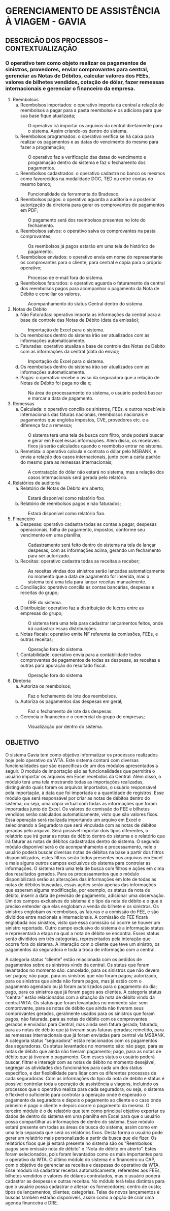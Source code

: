 <h1>GERENCIAMENTO DE ASSISTÊNCIA À VIAGEM - GAVIA</h1>

<h2>DESCRICÃO DOS PROCESSOS – CONTEXTUALIZAÇÃO</h2>

<h3>O operativo tem como objeto realizar os pagamentos de sinistros, provedores, enviar comprovantes para central,
    gerenciar as Notas de Débitos, calcular valores dos FEEs, valores de bilhetes vendidos, cotação de dólar, fazer
    remessas internacionais e gerenciar o financeiro da empresa.</h3>

<ol type="1">
    <li>
        Reembolsos
        <ol type="a">
            <li>Reembolsos importados: o operativo importa da central a relação de reembolsos a pagar para a pasta
                reembolso e os adiciona para que sua base fique atualizada;</li>
            <ol type="i">
                O operativo irá importar os arquivos da central diretamente para o sistema. Assim criando-os dentro do
                sistema.
            </ol>
            <li>Reembolsos programados: o operativo verifica se há caixa para realizar os pagamentos e as datas do
                vencimento do mesmo para fazer a programação;</li>
            <ol type="i">
                O operativo faz a verificação das datas do vencimento e programação dentro do sistema e faz o fechamento
                dos pagamentos.
            </ol>
            <li>Reembolsos cadastrados: o operativo cadastra no banco os mesmos como favorecidos na modalidade DOC, TED
                ou entre contas do mesmo banco;</li>
            <ol type="i">
                Funcionalidade da ferramenta do Bradesco.
            </ol>
            <li>Reembolsos pagos: o operativo aguarda a auditoria e a posterior autorização da diretoria para gerar os
                comprovantes de pagamentos em PDF;</li>
            <ol type="i"> O pagamento será dos reembolsos presentes no lote do fechamento.</ol>
            <li>Reembolsos salvos: o operativo salva os comprovantes na pasta comprovantes;</li>
            <ol type="i">
                Os reembolsos já pagos estarão em uma tela de histórico de pagamento.</ol>
            <li>Reembolsos enviados: o operativo envia em nome do representante os comprovantes para o cliente, para
                central e cópia para o próprio operativo;</li>
            <ol type="i"> Processo de e-mail fora do sistema.</ol>
            <li>Reembolsos faturados: o operativo aguarda o faturamento da central dos reembolsos pagos para acompanhar
                o pagamento da Nota de Débito e conciliar os valores.</li>
            <ol type="i"> Acompanhamento do status Central dentro do sistema.</ol>
        </ol>
    </li>
    <li>Notas de Débito
        <ol type="a">
            <li>Não Faturadas: operativo importa as informações da central para a base de controle das Notas de Débito
                (data da emissão);</li>
            <ol type="i"> Importação do Excel para o sistema.</ol>
            <li>Os reembolsos dentro do sistema irão ser atualizados com as informações automaticamente.</li>
            <li>Faturadas: operativo atualiza a base de controle das Notas de Débito com as informações da central (data
                do envio);</li>
            <ol type="i"> Importação do Excel para o sistema.</ol>
            <li>Os reembolsos dentro do sistema irão ser atualizados com as informações automaticamente.</li>
            <li>Pagas: o operativo recebe o aviso da seguradora que a relação de Notas de Débito foi paga no dia x;</li>
            <ol type="i"> Na área de processamento do sistema, o usuário poderá buscar e marcar a data de pagamento.
            </ol>
        </ol>
    </li>
    <li>Remessas
        <ol type="a">
            <li>Calculada: o operativo concilia os sinistros, FEEs, e outros recebíveis internacionais das faturas
                nacionais, reembolsos nacionais e pagamentos que engloba impostos, CVE, provedores etc. e a diferença
                faz a remessa;</li>
            <ol type="i"> O sistema terá uma tela de busca com filtro, onde poderá buscar e gerar em Excel essas
                informações. Além disso, os recebíveis fixos já serão calculados quando o reembolso entrar no sistema.
            </ol>
            <li>Remetida: o operativo calcula e contrata o dólar pelo MSBANK, e envia a relação dos casos
                internacionais, junto com a carta padrão do mesmo para as remessas internacionais;</li>
            <ol type="i"> A contratação do dólar não estará no sistema, mas a relação dos casos internacionais será
                gerada pelo relatório.</ol>
        </ol>
    </li>
    <li>Relatórios de auditoria
        <ol type="a">
            <li>Relatório de Notas de Débito em aberto;</li>
            <ol type="i"> Estará disponível como relatório fixo.</ol>
            <li>Relatório de reembolsos pagos e não faturados;</li>
            <ol type="i"> Estará disponível como relatório fixo.</ol>
        </ol>
    </li>
    <li>Financeiro
        <ol type="a">
            <li>Despesas: operativo cadastra todas as contas a pagar, despesas operacionais, folha de pagamento,
                impostos, conforme seu vencimento em uma planilha;</li>
            <ol type="i"> Cadastramento será feito dentro do sistema na tela de lançar despesas, com as informações
                acima, gerando um fechamento para ser autorizado.</ol>
            <li>Receitas: operativo cadastra todas as receitas a receber;</li>
            <ol type="i"> As receitas vindas dos sinistros serão lançadas automaticamente no momento que a data de
                pagamento for inserida, mas o sistema terá uma tela para lançar receitas manualmente.</ol>
            <li>Conciliação: operativo concilia as contas bancárias, despesas e receitas do grupo;</li>
            <ol type="i"> DRE do sistema.</ol>
            <li>Distribuição: operativo faz a distribuição de lucros entre as empresas do grupo;</li>
            <ol type="i"> O sistema terá uma tela para cadastrar lançamentos feitos, onde irá cadastrar essas
                distribuições.</ol>
            <li>Notas fiscais: operativo emite NF referente às comissões, FEEs, e outras receitas;</li>
            <ol type="i"> Operação fora do sistema.</ol>
            <li>Contabilidade: operativo envia para a contabilidade todos comprovantes de pagamentos de todas as
                despesas, as receitas e outras para apuração do resultado fiscal.</li>
            <ol type="i"> Operação fora do sistema.</ol>
        </ol>
    </li>
    <li>Diretoria
        <ol type="a">
            <li>Autoriza os reembolsos;</li>
            <ol type="i"> Faz o fechamento de lote dos reembolsos.</ol>
            <li>Autoriza os pagamentos das despesas em geral;</li>
            <ol type="i"> Faz o fechamento de lote das despesas.</ol>
            <li>Gerencia o financeiro e o comercial do grupo de empresas;</li>
            <ol type="i"> Visualização por dentro do sistema.</ol>
        </ol>
    </li>
</ol>


<h2>OBJETIVO</h2>

O sistema Gavia tem como objetivo informatizar os processos realizados hoje pelo operativo da WTA. Este sistema contará
com diversas funcionalidades que são específicas de um dos módulos apresentados a seguir.
O modulo de importação são as funcionalidades que permitirá o usuário importar os arquivos em Excel recebidos da
Central. Além disso, o módulo terá uma tela mostrando todas as importações realizadas, distinguindo quais foram os
arquivos importados, o usuário responsável pela importação, à data que foi importada e a quantidade de registros.
Esse módulo que será responsável por criar as notas de débitos dentro do sistema, ou seja, uma cópia virtual com todas
as informações que foram importadas junto do Excel. Os valores de comissão do FEE e bilhetes vendidos serão calculados
automaticamente, visto que são valores fixos.
Essa operação será realizada importando um arquivo em Excel e selecionando a Seguradora que será vinculada com as notas
de débitos geradas pelo arquivo. Será possível importar dois tipos diferentes, o relatório que irá gerar as notas de
débito dentro do sistema e o relatório que irá faturar as notas de débitos cadastradas dentro do sistema.
O segundo módulo disponível será o de acompanhamento e processamento, nele o usuário poderá buscar diversas notas de
débitos na base a partir dos filtros disponibilizados, estes filtros serão todos presentes nos arquivos em Excel e mais
alguns outros campos exclusivos do sistema para controlar as informações.
O sistema terá uma tela de busca com filtros e ações em cima dos resultados gerados.
Para os processamentos que o módulo disponibilizará serão as alterações das informações em lote de todas as notas de
débitos buscadas, essas ações serão apenas das informações que esperam alguma modificação, por exemplo, os status da
nota de débito, inserir a data de previsão de pagamento, adicionar uma observação.
Um dos campos exclusivos do sistema é o tipo da nota de débito e o que é preciso entender que elas englobam a venda do
bilhete e os sinistros. Os sinistros englobam os reembolsos, as faturas e a comissão do FEE, e são divididos entre
nacionais e internacionais. A comissão do FEE ficará englobada nos sinistros, visto que essa comissão só ocorre se
houver um sinistro reportado.
Outro campo exclusivo do sistema é a informação status e representará a etapa na qual a nota de débito se encontra.
Esses status serão divididos em três categorias, representados pela interação que ocorre fora do sistema. A interação
com o cliente que teve um sinistro, os pagamentos da seguradora e toda a troca de informação com a central.

A categoria status “cliente” estão relacionada com os pedidos de pagamentos sobre os sinistros vindo da central. Os
status que foram levantados no momento são: cancelado, para os sinistros que não devem ser pagos; não pago, para os
sinistros que não foram pagos; autorizado, para os sinistros que ainda não foram pagos, mas já estão com o pagamento
agendado ou já foram autorizados para o pagamento do dia; pago, para os sinistros que já foram pagos aos clientes.
A categoria status “central” estão relacionados com a situação da nota de débito vindo da central WTA. Os status que
foram levantados no momento são: sem comprovante, para as notas de débito que ainda não tiveram seus comprovantes
gerados, geralmente usados para os sinistros que foram pagos; não faturada, para as notas de débito com os comprovantes
gerados e enviados para Central, mas ainda sem fatura gerada; faturado, para as notas de débito que já tiveram suas
faturas geradas; remetido, para as remessas internacionais que já foram enviadas para central via MSBANK.
A categoria status “seguradora” estão relacionados com os pagamentos das seguradoras. Os status levantados no momento
são: não pago, para as notas de débito que ainda não tiveram pagamento; pago, para as notas de débito que já tiveram o
pagamento.
Com esses status o usuário poderá buscar, filtrar e interagir com as notas de débito no momento desejável, segregar as
atividades dos funcionários para cada um dos status específico, e dar flexibilidade para lidar com os diferentes
processos de cada seguradoras.
Com as informações do tipo da nota de debito e status é possível controlar toda a operação de assistência a viagens,
incluindo os processos que o operativo realiza para cada seguradora, ou seja, o sistema é flexível o suficiente para
controlar a operação onde é esperado o pagamento da seguradora e depois o pagamento ao cliente e o caso onde primeiro é
pago o cliente e depois ocorre o pagamento da mesma.
O terceiro módulo é o de relatório que tem como principal objetivo exportar os dados de dentro do sistema em uma
planilha em Excel para que o usuário possa compartilhar as informações de dentro do sistema. Esse módulo estará presente
em todas as áreas de busca do sistema, assim como em uma tela separada que será os relatórios fixos. Desta forma o
usuário pode gerar um relatório mais personalizado a partir da busca que ele fizer.
Os relatórios fixos que já estará presente no sistema são os “Reembolsos pagos sem emissão nota de débito” e “Nota de
débito em aberto”. Estes foram selecionados, pois foram levantados como os mais importantes para o operativo da WTA.
O último módulo do sistema é o financeiro ou CAP, com o objetivo de gerenciar as receitas e despesas do operativo da
WTA. Esse módulo irá cadastrar receitas automaticamente, referentes aos FEEs, bilhetes vendidos e valores de dólares
contratados, mas o usuário poderá cadastrar as despesas e outras receitas.
No módulo terá telas distintas para que o usuário possa cadastrar e alterar: os fornecedores; centro de custo; tipos de
lançamentos; clientes; categorias. Telas de novos lançamentos e buscas também estarão disponíveis, assim como a opção de
criar uma agenda financeira e DRE.